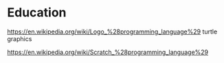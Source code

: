 # Education

https://en.wikipedia.org/wiki/Logo_%28programming_language%29 turtle graphics

https://en.wikipedia.org/wiki/Scratch_%28programming_language%29

